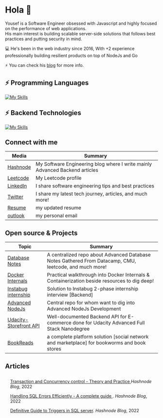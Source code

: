 <h1 align="left">Hola 👋</h1>

Yousef is a Software Engineer obsessed with Javascript and highly focused on the performance of web applications. <br>
His main interest is building scalable server-side solutions that follows best practices and putting security in mind.

💻 He's been in the web industry since 2016, With +2 experience professionally building resilient products on top of NodeJs and Go<br>

⚡ You can check his <a href="http://yousefmeska.tech/">blog</a> for more info.

<!-- - 🎓 Computer Engineering @ <a href="http://www.menofia.edu.eg/fee/Home/en">Faculty of Electronics Engineering</a>
- ✍️ Technical Blogger @ <a href="https://hashnode.com/@meska54" target="_blank"><img alt="Hashnode" src="https://img.shields.io/badge/-Hashnode-2962FF?logo=hashnode" /></a>
- 🏃‍♂️ Passionate about Back-End Engineering and Software Architecture
- 💬 Ask me about Node, React or anything related to JS :D
- 🌱 I’m currently learning **Go** | **Distributed Systems** | ELK stack
- 📫 How to reach me: <a href="https://www.linkedin.com/in/yousef-meska/">Linked in</a> || <a href="https://twitter.com/meska54">Twitter </a>
- Other profiles: <a href="https://leetcode.com/yousef_meska/">Leetcode</a> || <a href="https://app.pluralsight.com/profile/yousef-meska">Pluralsight</a> || <a href="https://www.datacamp.com/profile/yousefmeska">Datacamp</a>
- ⚡ Fav quote:

> Everything comes down to Practice. -->

⚡️ Programming Languages
------

[![My Skills](https://skillicons.dev/icons?i=nodejs,go,cpp,js&perline=15)](https://skillicons.dev)

⚡️ Backend Technologies
------

[![My Skills](https://skillicons.dev/icons?i=redis,mysql,postgres,mongodb,docker,kubernetes,ts,bash,prisma,nginx,git,graphql,ansible,aws,nestjs,linux,jenkins&perline=10)](https://skillicons.dev)

Connect with me
------

| Media  | Summary |
| ------------- | ------------- |
| [Hashnode](https://meska54.hashnode.dev/)  | My Software Engineering blog where I write mainly Advanced Backend articles   |
| [Leetcode](https://leetcode.com/yousef_meska/) | My Leetcode profile |
| [LinkedIn](https://www.linkedin.com/in/yousef-meska/)  | I share software engineering tips and best practices|
| [Twitter](https://twitter.com/meska54)  |  I share my latest tech journey, articles, and much more!  |
| [Resume](https://drive.google.com/file/d/1BJwwhnb7ewnmcInTG9Vgg1FjHX7vDHhe/view?usp=sharing) | my updated resume |
| <a href="mailto:yousefmeska54@outlook.com">outlook</a> | my personal email |

Open source & Projects
------

| Topic  | Summary |
| ------------- | ------------- |
| [Database Notes](https://github.com/MrBomber0x001/db-notes) |A centralized repo about Advanced Database Notes Gathered From Datacamp, CMU, leetcode, and much more!|
| [Docker Internals](https://github.com/MrBomber0x001/Docker-internals) | Practical walkthrough into Docker Internals & Containerization beside resources to dig deep!|
|[Instabug internship](https://github.com/MrBomber0x001/instabug-intern-2022)  |Solution to Instabug 2-phase internship interview [Backend]|
| [Advanced NodeJs](https://github.com/MrBomber0x001/node-advanced-concepts) | Central repo for whom want to dig into Advanced NodeJs Development|
| [Udacity-Storefront API](https://github.com/MrBomber0x001/Udacity-Storefront-api) | Well-documented Backend API for E-commerce done for Udacity Advanced Full Stack Nanodegree|
| [BookReads](https://github.com/MrBomber0x001/BookReads) |a complete platform solution [social network and marketplace] for bookworms and book stores|

Articles
--------

<ul class="list" style="list-style-type: none;    margin: 5;    padding: 5;    display: grid;">
<!--<li style="    padding: 2;    margin: 5;    display: block;    position: relative;    width: 100%;    height: fit-content;">
 <div class="link">
 <a href="https://www.yousefmeska.tech/">
  Docker's Internals I: Namespaces</a>.
  <i>Medium Blog</i>, 2022
 </div>
</li> -->

<!--<li style="    padding: 2;    margin: 5;    display: block;    position: relative;    width: 100%;    height: fit-content;">
 <div class="link">
 <a href="https://www.yousefmeska.tech/">
  Docker's Internals II: Cgroups</a>.
  <i>Medium Blog</i>, 2022
 </div>
</li>-->

<!--<li style="    padding: 2;    margin: 5;    display: block;    position: relative;    width: 100%;    height: fit-content;">
 <div class="link">
 <a href="https://www.yousefmeska.tech/">
  Docker's Internals III: Combining Linux kernel Primitives to build a container without Docker</a>.
  <i>Medium Blog</i>, 2022
 </div>
</li> -->

<li style="    padding: 2;    margin: 5;    display: block;    position: relative;    width: 100%;    height: fit-content;">
 <div class="link">
 <a href="https://meska54.hashnode.dev/transactions-concurrency-control-theory-and-practice/">
  Transaction and Concurrency control - Theory and Practice
  </a>
  <i>Hashnode Blog</i>, 2022
 </div>
</li>

<li style="    padding: 2;    margin: 5;    display: block;    position: relative;    width: 100%;    height: fit-content;">
 <div class="link">
 <a href="https://meska54.hashnode.dev/how-to-handle-t-sql-errors-efficiently/">
  Handling SQL Errors Efficiently - A complete guide </a>.
  <i>Hashnode Blog</i>, 2022
 </div>
</li>

<li style="    padding: 2;    margin: 5;    display: block;    position: relative;    width: 100%;    height: fit-content;">
 <div class="link">
 <a href="https://meska54.hashnode.dev/trigger-management-and-optimization-part-1/">
  Definitive Guide to Triggers in SQL server</a>.
  <i>Hashnode Blog</i>, 2022
 </div>
</li>

</ul>
<!-- 
<div align="center">
  <img
    src="https://cdn.jsdelivr.net/gh/devicons/devicon@latest/icons/html5/html5-plain.svg"
    width="60px"
  />&nbsp;&nbsp;&nbsp;&nbsp;&nbsp;

  - 🔥 [Transactions &amp; Concurrency control - Theory and Practice!](https://meska54.hashnode.dev/transactions-concurrency-control-theory-and-practice)
- 💯 [Triggers In-Depth  &lpar;Part 2&rpar;](https://meska54.hashnode.dev/triggers-in-depth-part-2)
- 💫 [How to handle T-SQL Errors Efficiently](https://meska54.hashnode.dev/how-to-handle-t-sql-errors-efficiently)
- 🌮 [How to Properly Optimize Triggers in T-SQL &lpar;part 3&rpar;](https://meska54.hashnode.dev/how-to-properly-optimize-triggers-in-t-sql-part-3)
- 🔥 [Trigger Management &amp; Optimization - Part 1](https://meska54.hashnode.dev/trigger-management-and-optimization-part-1)

  <img
    src="https://cdn.jsdelivr.net/gh/devicons/devicon@latest/icons/css3/css3-plain.svg"
    width="60px"
    />&nbsp;&nbsp;&nbsp;&nbsp;&nbsp;
  <img
    src="https://cdn.jsdelivr.net/gh/devicons/devicon@latest/icons/javascript/javascript-plain.svg"
    width="60px"
  />&nbsp;&nbsp;&nbsp;&nbsp;&nbsp;
  <img
    src="https://cdn.jsdelivr.net/gh/devicons/devicon@latest/icons/typescript/typescript-plain.svg"
    width="60px"
  />&nbsp;&nbsp;&nbsp;&nbsp;&nbsp;
  <img
    src="https://cdn.jsdelivr.net/gh/devicons/devicon@latest/icons/react/react-original.svg"
    width="60px"
  />&nbsp;&nbsp;&nbsp;&nbsp;&nbsp;
  <img
    src="https://cdn.jsdelivr.net/gh/devicons/devicon@latest/icons/redux/redux-original.svg"
    width="60px"
  />&nbsp;&nbsp;&nbsp;&nbsp;&nbsp;
 <br/>
   <img src="https://cdn.jsdelivr.net/gh/devicons/devicon/icons/nodejs/nodejs-original-wordmark.svg" width="60px"/>
 &nbsp;&nbsp;&nbsp;&nbsp;&nbsp;
 <img src="https://cdn.jsdelivr.net/gh/devicons/devicon/icons/mysql/mysql-original-wordmark.svg" width="60xp"/>
 &nbsp;&nbsp;&nbsp;&nbsp;&nbsp;
  <img src="https://cdn.jsdelivr.net/gh/devicons/devicon/icons/docker/docker-original-wordmark.svg" width="60px"/>
&nbsp;&nbsp;&nbsp;&nbsp;&nbsp;
  <img src="https://cdn.jsdelivr.net/gh/devicons/devicon/icons/graphql/graphql-plain-wordmark.svg" width="60px"/>
&nbsp;&nbsp;&nbsp;&nbsp;&nbsp;
 <img src="https://cdn.jsdelivr.net/gh/devicons/devicon/icons/postgresql/postgresql-original-wordmark.svg" width="60px"/>
&nbsp;&nbsp;&nbsp;&nbsp;&nbsp;
 <img src="https://cdn.jsdelivr.net/gh/devicons/devicon/icons/firebase/firebase-plain-wordmark.svg" width="60px"/>
 <br/>
 <img src="https://cdn.jsdelivr.net/gh/devicons/devicon/icons/nginx/nginx-original.svg" width="60px"/>
 &nbsp;&nbsp;&nbsp;&nbsp;&nbsp;
 <img src="https://cdn.jsdelivr.net/gh/devicons/devicon/icons/nestjs/nestjs-plain-wordmark.svg" width="60px" />
&nbsp;&nbsp;&nbsp;&nbsp;&nbsp;
<img src="https://cdn.jsdelivr.net/gh/devicons/devicon/icons/redis/redis-original-wordmark.svg" width="60px"/>
 &nbsp;&nbsp;&nbsp;&nbsp;&nbsp;
<img src="https://cdn.jsdelivr.net/gh/devicons/devicon/icons/amazonwebservices/amazonwebservices-original-wordmark.svg" width="60ox"/>
  &nbsp;&nbsp;&nbsp;&nbsp;&nbsp;
<img src="https://cdn.jsdelivr.net/gh/devicons/devicon/icons/circleci/circleci-plain-wordmark.svg" width="60px"/>
   &nbsp;&nbsp;&nbsp;&nbsp;&nbsp;
<img src="https://cdn.jsdelivr.net/gh/devicons/devicon/icons/jasmine/jasmine-plain-wordmark.svg" width="60px"/>

--------

<br>
<img src="https://github-readme-stats.vercel.app/api/top-langs/?username=mrbomber0x001&show_icons=true&theme=react&&hide_border=true&langs_count=8&layout=compact" />

</div> -->
<!-- 
<h3 align="left">Languages and Tools:</h3>
<p align="left"> <a href="https://www.gnu.org/software/bash/" target="_blank" rel="noreferrer"> <img src="https://www.vectorlogo.zone/logos/gnu_bash/gnu_bash-icon.svg" alt="bash" width="40" height="40"/> </a> <a href="https://www.cprogramming.com/" target="_blank" rel="noreferrer"> <img src="https://raw.githubusercontent.com/devicons/devicon/master/icons/c/c-original.svg" alt="c" width="40" height="40"/> </a> <a href="https://git-scm.com/" target="_blank" rel="noreferrer"> <img src="https://www.vectorlogo.zone/logos/git-scm/git-scm-icon.svg" alt="git" width="40" height="40"/> </a> <a href="https://www.linux.org/" target="_blank" rel="noreferrer"> <img src="https://raw.githubusercontent.com/devicons/devicon/master/icons/linux/linux-original.svg" alt="linux" width="40" height="40"/> </a> <a href="https://opencv.org/" target="_blank" rel="noreferrer"> <img src="https://www.vectorlogo.zone/logos/opencv/opencv-icon.svg" alt="opencv" width="40" height="40"/> </a> <a href="https://pandas.pydata.org/" target="_blank" rel="noreferrer"> <img src="https://raw.githubusercontent.com/devicons/devicon/2ae2a900d2f041da66e950e4d48052658d850630/icons/pandas/pandas-original.svg" alt="pandas" width="40" height="40"/> </a> <a href="https://www.postgresql.org" target="_blank" rel="noreferrer"> <img src="https://raw.githubusercontent.com/devicons/devicon/master/icons/postgresql/postgresql-original-wordmark.svg" alt="postgresql" width="40" height="40"/> </a> <a href="https://www.python.org" target="_blank" rel="noreferrer"> <img src="https://raw.githubusercontent.com/devicons/devicon/master/icons/python/python-original.svg" alt="python" width="40" height="40"/> </a> <a href="https://pytorch.org/" target="_blank" rel="noreferrer"> <img src="https://www.vectorlogo.zone/logos/pytorch/pytorch-icon.svg" alt="pytorch" width="40" height="40"/> </a> <a href="https://scikit-learn.org/" target="_blank" rel="noreferrer"> <img src="https://upload.wikimedia.org/wikipedia/commons/0/05/Scikit_learn_logo_small.svg" alt="scikit_learn" width="40" height="40"/> </a> <a href="https://seaborn.pydata.org/" target="_blank" rel="noreferrer"> <img src="https://seaborn.pydata.org/_images/logo-mark-lightbg.svg" alt="seaborn" width="40" height="40"/> </a> <a href="https://www.tensorflow.org" target="_blank" rel="noreferrer"> <img src="https://www.vectorlogo.zone/logos/tensorflow/tensorflow-icon.svg" alt="tensorflow" width="40" height="40"/> </a> </p> -->
